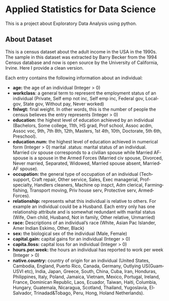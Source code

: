 # Applied Statistics for Data Science

This is a project about Exploratory Data Analysis using python.

## About Dataset
This is a census dataset about the adult income in the USA in the 1990s. The
sample in this dataset was extracted by Barry Becker from the 1994 Census
database and now is open source by the University of California, Irvine.
Here I provide a clean version.

Each entry contains the following information about an individual:
- **age:** the age of an individual (Integer > 0)
- **workclass**: a general term to represent the employment status of an
individual (Private, Self­ emp­ not­ inc, Self­ emp­ inc, Federal­ gov, Local­ gov,
State­ gov, Without­ pay, Never­ worked)
- **fnlwgt:** final weight. In other words, this is the number of people the census
believes the entry represents (Integer > 0)
- **education:** the highest level of education achieved by an individual
(Bachelors, Some­ college, 11th, HS­ grad, Prof­ school, Assoc­ acdm, Assoc­ voc,
9th, 7th­ 8th, 12th, Masters, 1st­ 4th, 10th, Doctorate, 5th­ 6th, Preschool).
- **education.­num:** the highest level of education achieved in numerical form
(Integer > 0)
marital­ .status: marital status of an individual. Married­ civ­ spouse corresponds
to a civilian spouse while Married­ AF­ spouse is a spouse in the Armed Forces
(Married­ civ­ spouse, Divorced, Never­ married, Separated, Widowed,
Married­ spouse­ absent, Married­ AF­ spouse).
- **occupation:** the general type of occupation of an individual (Tech­ support,
Craft­ repair, Other­ service, Sales, Exec­ managerial, Prof­ specialty,
Handlers­ cleaners, Machine­ op­ inspct, Adm­ clerical, Farming­ fishing,
Transport­ moving, Priv­ house­ serv, Protective­ serv, Armed­ Forces).
- **relationship:** represents what this individual is relative to others. For example
an individual could be a Husband. Each entry only has one relationship
attribute and is somewhat redundant with marital status (Wife, Own­ child,
Husband, Not­ in­ family, Other­ relative, Unmarried)
- **race:** Descriptions of an individual’s race (White, Asian­ Pac­ Islander,
Amer­ Indian­ Eskimo, Other, Black)
- **sex:** the biological sex of the individual (Male, Female)
- **capital.­gain:** capital gains for an individual (Integer > 0)
- **capita.lloss:** capital loss for an individual (Integer > 0)
- **hours.­per.­week:** the hours an individual has reported to work per week
(Integer > 0)
- **native.­country:** country of origin for an individual (United­ States, Cambodia,
England, Puerto­ Rico, Canada, Germany, Outlying­ US(Guam­ USVI­ etc), India,
Japan, Greece, South, China, Cuba, Iran, Honduras, Philippines, Italy,
Poland, Jamaica, Vietnam, Mexico, Portugal, Ireland, France,
Dominican­ Republic, Laos, Ecuador, Taiwan, Haiti, Columbia, Hungary,
Guatemala, Nicaragua, Scotland, Thailand, Yugoslavia, El­ Salvador,
Trinadad&Tobago, Peru, Hong, Holand­ Netherlands).